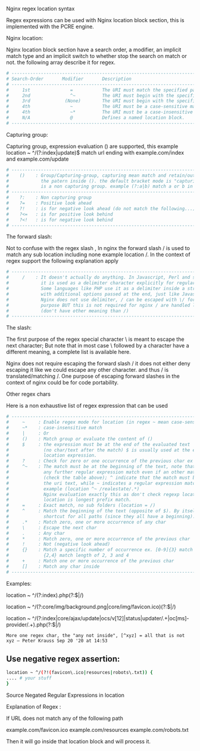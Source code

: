Nginx regex location syntax

Regex expressions can be used with Nginx location block section, this is implemented with the PCRE engine.

Nginx location:

Nginx location block section have a search order, a modifier, an implicit match type and an implicit switch
to whether stop the search on match or not. the following array describe it for regex.

```sh
# --------------------------------------------------------------------------------------------------------------------------------------------
# Search-Order       Modifier       Description                                                        Match-Type        Stops-search-on-match
# --------------------------------------------------------------------------------------------------------------------------------------------
#     1st               =           The URI must match the specified pattern exactly                  Simple-string              Yes
#     2nd               ^~          The URI must begin with the specified pattern                     Simple-string              Yes
#     3rd             (None)        The URI must begin with the specified pattern                     Simple-string               No
#     4th               ~           The URI must be a case-sensitive match to the specified Rx      Perl-Compatible-Rx      Yes (first match)                 
#     4th               ~*          The URI must be a case-insensitive match to the specified Rx    Perl-Compatible-Rx      Yes (first match)
#     N/A               @           Defines a named location block.                                   Simple-string              Yes
# --------------------------------------------------------------------------------------------------------------------------------------------
```

Capturing group:

Capturing group, expression evaluation () are supported, this example location ~ ^/(?:index|update)$
match url ending with example.com/index and example.com/update

```sh
# -----------------------------------------------------------------------------------------
#    ()    : Group/Capturing-group, capturing mean match and retain/output/use what matched
#            the patern inside (). the default bracket mode is "capturing group" while (?:) 
#            is a non capturing group. example (?:a|b) match a or b in a non capturing mode
# ----------------------------------------------------------------------------------------- 
#    ?:    : Non capturing group
#    ?=    : Positive look ahead 
#    ?!    : is for negative look ahead (do not match the following...)
#    ?<=   : is for positive look behind
#    ?<!   : is for negative look behind
# -----------------------------------------------------------------------------------------
```

The forward slash:

Not to confuse with the regex slash \, In nginx the forward slash / is used to match any sub location including
none example location /. In the context of regex support the following explanation apply

```sh
# -----------------------------------------------------------------------------------------
#     /    : It doesn't actually do anything. In Javascript, Perl and some other languages, 
#            it is used as a delimiter character explicitly for regular expressions.
#            Some languages like PHP use it as a delimiter inside a string, 
#            with additional options passed at the end, just like Javascript and Perl.
#            Nginx does not use delimiter, / can be escaped with \/ for code portability 
#            purpose BUT this is not required for nginx / are handled literally 
#            (don't have other meaning than /)
# -----------------------------------------------------------------------------------------
```

The slash:

The first purpose of the regex special character \ is meant to escape the next character;
But note that in most case \ followed by a character have a different meaning, a complete list is available here.

Nginx does not require escaping the forward slash / it does not either deny escaping it like we could escape any
other character. and thus \/ is translated/matching /. One purpose of escaping forward slashes in the context of
nginx could be for code portability.

Other regex chars

Here is a non exhaustive list of regex expression that can be used

```sh
# -----------------------------------------------------------------------------------------
#     ~     : Enable regex mode for location (in regex ~ mean case-sensitive match)
#     ~*    : case-insensitive match
#     |     : Or
#     ()    : Match group or evaluate the content of ()
#     $     : the expression must be at the end of the evaluated text 
#             (no char/text after the match) $ is usually used at the end of a regex 
#             location expression. 
#     ?     : Check for zero or one occurrence of the previous char ex jpe?g
#     ^~    : The match must be at the beginning of the text, note that nginx will not perform 
#             any further regular expression match even if an other match is available 
#             (check the table above); ^ indicate that the match must be at the start of 
#             the uri text, while ~ indicates a regular expression match mode.
#             example (location ^~ /realestate/.*)
#             Nginx evaluation exactly this as don't check regexp locations if this 
#             location is longest prefix match.
#     =     : Exact match, no sub folders (location = /)
#     ^     : Match the beginning of the text (opposite of $). By itself, ^ is a 
#             shortcut for all paths (since they all have a beginning).
#     .*    : Match zero, one or more occurrence of any char
#     \     : Escape the next char
#     .     : Any char 
#     *     : Match zero, one or more occurrence of the previous char
#     !     : Not (negative look ahead)
#     {}    : Match a specific number of occurrence ex. [0-9]{3} match 342 but not 32
#             {2,4} match length of 2, 3 and 4
#     +     : Match one or more occurrence of the previous char 
#     []    : Match any char inside
# --------------------------------------------------------------------------------------------
```

Examples:

location ~ ^/(?:index)\.php(?:$|/)

location ~ ^\/(?:core\/img\/background.png|core\/img\/favicon.ico)(?:$|\/)

location ~ ^/(?:index|core/ajax/update|ocs/v[12]|status|updater/.+|oc[ms]-provider/.+)\.php(?:$|/)

    More one regex char, the "any not inside", [^xyz] = all that is not xyz – Peter Krauss Sep 20 '20 at 14:53

## Use negative regex assertion:

```sh
location ~ ^/(?!(favicon\.ico|resources|robots\.txt)) { 
.... # your stuff 
} 
```

Source Negated Regular Expressions in location

Explanation of Regex :

If URL does not match any of the following path

example.com/favicon.ico
example.com/resources
example.com/robots.txt

Then it will go inside that location block and will process it.
